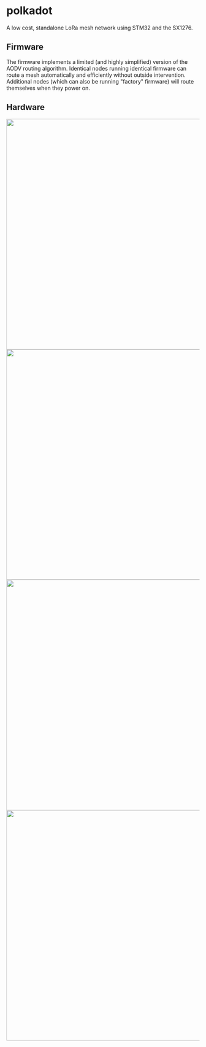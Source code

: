 # polkadot
A low cost, standalone LoRa mesh network using STM32 and the SX1276.

## Firmware
The firmware implements a limited (and highly simplified) version of the AODV routing algorithm. Identical nodes running identical firmware can route a mesh automatically and efficiently without outside intervention. Additional nodes (which can also be running "factory" firmware) will route themselves when they power on. 

## Hardware
<img src="https://hansgaensbauer.com/images/polkadot-many.jpg" width=600px/>
<img src="https://hansgaensbauer.com/images/polkadot-profile.jpg" width=600px/>
<img src="https://hansgaensbauer.com/images/polkadot-case.jpg" width=600px/>
<img src="https://hansgaensbauer.com/images/polkadot-back.jpg" width=600px/>

